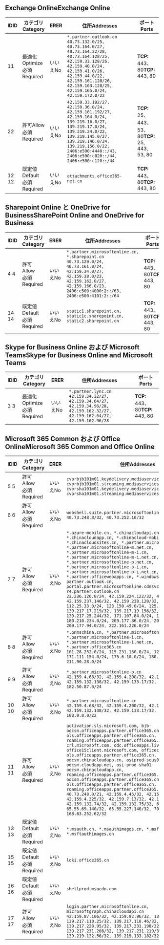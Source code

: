 <!--THIS FILE IS AUTOMATICALLY GENERATED. MANUAL CHANGES WILL BE OVERWRITTEN.-->
<!--Please contact the Office 365 Endpoints team with any questions.-->
<!--China endpoints version 2020033100-->
<!--File generated 2020-06-20 14:00:20.3123-->

## <a name="exchange-online"></a><span data-ttu-id="df613-101">Exchange Online</span><span class="sxs-lookup"><span data-stu-id="df613-101">Exchange Online</span></span>

<span data-ttu-id="df613-102">ID</span><span class="sxs-lookup"><span data-stu-id="df613-102">ID</span></span> | <span data-ttu-id="df613-103">カテゴリ</span><span class="sxs-lookup"><span data-stu-id="df613-103">Category</span></span> | <span data-ttu-id="df613-104">ER</span><span class="sxs-lookup"><span data-stu-id="df613-104">ER</span></span> | <span data-ttu-id="df613-105">住所</span><span class="sxs-lookup"><span data-stu-id="df613-105">Addresses</span></span> | <span data-ttu-id="df613-106">ポート</span><span class="sxs-lookup"><span data-stu-id="df613-106">Ports</span></span>
-- | -------------------- | -- | ---------------------------------------------------------------------------------------------------------------------------------------------------------------------------------------------------------------------------------------------- | ------------------------
<span data-ttu-id="df613-107">1</span><span class="sxs-lookup"><span data-stu-id="df613-107">1</span></span> | <span data-ttu-id="df613-108">最適化</span><span class="sxs-lookup"><span data-stu-id="df613-108">Optimize</span></span><BR><span data-ttu-id="df613-109">必須</span><span class="sxs-lookup"><span data-stu-id="df613-109">Required</span></span> | <span data-ttu-id="df613-110">いいえ</span><span class="sxs-lookup"><span data-stu-id="df613-110">No</span></span> | `*.partner.outlook.cn`<BR>`40.73.132.0/25, 40.73.164.0/27, 40.73.164.32/28, 40.73.164.128/25, 42.159.33.128/26, 42.159.40.0/24, 42.159.41.0/26, 42.159.44.0/22, 42.159.161.128/26, 42.159.163.128/25, 42.159.165.0/24, 42.159.172.0/22` | <span data-ttu-id="df613-111">**TCP:** 443、80</span><span class="sxs-lookup"><span data-stu-id="df613-111">**TCP:** 443, 80</span></span>
<span data-ttu-id="df613-112">2</span><span class="sxs-lookup"><span data-stu-id="df613-112">2</span></span> | <span data-ttu-id="df613-113">許可</span><span class="sxs-lookup"><span data-stu-id="df613-113">Allow</span></span><BR><span data-ttu-id="df613-114">必須</span><span class="sxs-lookup"><span data-stu-id="df613-114">Required</span></span> | <span data-ttu-id="df613-115">いいえ</span><span class="sxs-lookup"><span data-stu-id="df613-115">No</span></span> | `42.159.33.192/27, 42.159.36.0/24, 42.159.161.192/27, 42.159.164.0/24, 139.219.16.0/27, 139.219.17.0/24, 139.219.24.0/22, 139.219.145.0/27, 139.219.146.0/24, 139.219.156.0/22, 2406:e500:4440::/43, 2406:e500:c020::/44, 2406:e500:c120::/44` | <span data-ttu-id="df613-116">**TCP:** 25、443、53、80</span><span class="sxs-lookup"><span data-stu-id="df613-116">**TCP:** 25, 443, 53, 80</span></span>
<span data-ttu-id="df613-117">12 </span><span class="sxs-lookup"><span data-stu-id="df613-117">12</span></span> | <span data-ttu-id="df613-118">既定値</span><span class="sxs-lookup"><span data-stu-id="df613-118">Default</span></span><BR><span data-ttu-id="df613-119">必須</span><span class="sxs-lookup"><span data-stu-id="df613-119">Required</span></span> | <span data-ttu-id="df613-120">いいえ</span><span class="sxs-lookup"><span data-stu-id="df613-120">No</span></span> | `attachments.office365-net.cn` | <span data-ttu-id="df613-121">**TCP:** 443、80</span><span class="sxs-lookup"><span data-stu-id="df613-121">**TCP:** 443, 80</span></span>

## <a name="sharepoint-online-and-onedrive-for-business"></a><span data-ttu-id="df613-122">Sharepoint Online と OneDrive for Business</span><span class="sxs-lookup"><span data-stu-id="df613-122">SharePoint Online and OneDrive for Business</span></span>

<span data-ttu-id="df613-123">ID</span><span class="sxs-lookup"><span data-stu-id="df613-123">ID</span></span> | <span data-ttu-id="df613-124">カテゴリ</span><span class="sxs-lookup"><span data-stu-id="df613-124">Category</span></span> | <span data-ttu-id="df613-125">ER</span><span class="sxs-lookup"><span data-stu-id="df613-125">ER</span></span> | <span data-ttu-id="df613-126">住所</span><span class="sxs-lookup"><span data-stu-id="df613-126">Addresses</span></span> | <span data-ttu-id="df613-127">ポート</span><span class="sxs-lookup"><span data-stu-id="df613-127">Ports</span></span>
-- | ------------------- | -- | --------------------------------------------------------------------------------------------------------------------------------------------------------------------------------------------------- | ----------------
<span data-ttu-id="df613-128">4 </span><span class="sxs-lookup"><span data-stu-id="df613-128">4</span></span> | <span data-ttu-id="df613-129">許可</span><span class="sxs-lookup"><span data-stu-id="df613-129">Allow</span></span><BR><span data-ttu-id="df613-130">必須</span><span class="sxs-lookup"><span data-stu-id="df613-130">Required</span></span> | <span data-ttu-id="df613-131">いいえ</span><span class="sxs-lookup"><span data-stu-id="df613-131">No</span></span> | `*.partner.microsoftonline.cn, *.sharepoint.cn`<BR>`40.73.129.0/24, 40.73.161.0/24, 42.159.34.0/27, 42.159.38.0/23, 42.159.162.0/27, 42.159.166.0/23, 2406:e500:4000:2::/63, 2406:e500:4101:2::/64` | <span data-ttu-id="df613-132">**TCP:** 443、80</span><span class="sxs-lookup"><span data-stu-id="df613-132">**TCP:** 443, 80</span></span>
<span data-ttu-id="df613-133">14 </span><span class="sxs-lookup"><span data-stu-id="df613-133">14</span></span> | <span data-ttu-id="df613-134">既定値</span><span class="sxs-lookup"><span data-stu-id="df613-134">Default</span></span><BR><span data-ttu-id="df613-135">必須</span><span class="sxs-lookup"><span data-stu-id="df613-135">Required</span></span> | <span data-ttu-id="df613-136">いいえ</span><span class="sxs-lookup"><span data-stu-id="df613-136">No</span></span> | `static1.sharepoint.cn, static1c.sharepoint.cn, static2.sharepoint.cn` | <span data-ttu-id="df613-137">**TCP:** 443、80</span><span class="sxs-lookup"><span data-stu-id="df613-137">**TCP:** 443, 80</span></span>

## <a name="skype-for-business-online-and-microsoft-teams"></a><span data-ttu-id="df613-138">Skype for Business Online および Microsoft Teams</span><span class="sxs-lookup"><span data-stu-id="df613-138">Skype for Business Online and Microsoft Teams</span></span>

<span data-ttu-id="df613-139">ID</span><span class="sxs-lookup"><span data-stu-id="df613-139">ID</span></span> | <span data-ttu-id="df613-140">カテゴリ</span><span class="sxs-lookup"><span data-stu-id="df613-140">Category</span></span> | <span data-ttu-id="df613-141">ER</span><span class="sxs-lookup"><span data-stu-id="df613-141">ER</span></span> | <span data-ttu-id="df613-142">住所</span><span class="sxs-lookup"><span data-stu-id="df613-142">Addresses</span></span> | <span data-ttu-id="df613-143">ポート</span><span class="sxs-lookup"><span data-stu-id="df613-143">Ports</span></span>
-- | -------------------- | -- | -------------------------------------------------------------------------------------------------------------------------------- | ----------------
<span data-ttu-id="df613-144">3 </span><span class="sxs-lookup"><span data-stu-id="df613-144">3</span></span> | <span data-ttu-id="df613-145">最適化</span><span class="sxs-lookup"><span data-stu-id="df613-145">Optimize</span></span><BR><span data-ttu-id="df613-146">必須</span><span class="sxs-lookup"><span data-stu-id="df613-146">Required</span></span> | <span data-ttu-id="df613-147">いいえ</span><span class="sxs-lookup"><span data-stu-id="df613-147">No</span></span> | `*.partner.lync.cn`<BR>`42.159.34.32/27, 42.159.34.64/27, 42.159.34.96/28, 42.159.162.32/27, 42.159.162.64/27, 42.159.162.96/28` | <span data-ttu-id="df613-148">**TCP:** 443、80</span><span class="sxs-lookup"><span data-stu-id="df613-148">**TCP:** 443, 80</span></span>

## <a name="microsoft-365-common-and-office-online"></a><span data-ttu-id="df613-149">Microsoft 365 Common および Office Online</span><span class="sxs-lookup"><span data-stu-id="df613-149">Microsoft 365 Common and Office Online</span></span>

<span data-ttu-id="df613-150">ID</span><span class="sxs-lookup"><span data-stu-id="df613-150">ID</span></span> | <span data-ttu-id="df613-151">カテゴリ</span><span class="sxs-lookup"><span data-stu-id="df613-151">Category</span></span> | <span data-ttu-id="df613-152">ER</span><span class="sxs-lookup"><span data-stu-id="df613-152">ER</span></span> | <span data-ttu-id="df613-153">住所</span><span class="sxs-lookup"><span data-stu-id="df613-153">Addresses</span></span> | <span data-ttu-id="df613-154">ポート</span><span class="sxs-lookup"><span data-stu-id="df613-154">Ports</span></span>
-- | ------------------- | -- | ---------------------------------------------------------------------------------------------------------------------------------------------------------------------------------------------------------------------------------------------------------------------------------------------------------------------------------------------------------------------------------------------------------------------------------------------------------------------------------------------------------------------------------------------------------------------------------------------------------------------------------------------------------------------------------------------------------------------------------------------------------------------------------------------------------------------------------------------------------------------------- | ----------------
<span data-ttu-id="df613-155">5 </span><span class="sxs-lookup"><span data-stu-id="df613-155">5</span></span> | <span data-ttu-id="df613-156">許可</span><span class="sxs-lookup"><span data-stu-id="df613-156">Allow</span></span><BR><span data-ttu-id="df613-157">必須</span><span class="sxs-lookup"><span data-stu-id="df613-157">Required</span></span> | <span data-ttu-id="df613-158">いいえ</span><span class="sxs-lookup"><span data-stu-id="df613-158">No</span></span> | `cvprbjb101m01.keydelivery.mediaservices.chinacloudapi.cn, cvprbjb101m01.streaming.mediaservices.chinacloudapi.cn, cvprsha101m01.keydelivery.mediaservices.chinacloudapi.cn, cvprsha101m01.streaming.mediaservices.chinacloudapi.cn` | <span data-ttu-id="df613-159">**TCP:** 443、80</span><span class="sxs-lookup"><span data-stu-id="df613-159">**TCP:** 443, 80</span></span>
<span data-ttu-id="df613-160">6 </span><span class="sxs-lookup"><span data-stu-id="df613-160">6</span></span> | <span data-ttu-id="df613-161">許可</span><span class="sxs-lookup"><span data-stu-id="df613-161">Allow</span></span><BR><span data-ttu-id="df613-162">必須</span><span class="sxs-lookup"><span data-stu-id="df613-162">Required</span></span> | <span data-ttu-id="df613-163">いいえ</span><span class="sxs-lookup"><span data-stu-id="df613-163">No</span></span> | `webshell.suite.partner.microsoftonline.cn`<BR>`40.73.248.8/32, 40.73.252.10/32` | <span data-ttu-id="df613-164">**TCP:** 443、80</span><span class="sxs-lookup"><span data-stu-id="df613-164">**TCP:** 443, 80</span></span>
<span data-ttu-id="df613-165">7 </span><span class="sxs-lookup"><span data-stu-id="df613-165">7</span></span> | <span data-ttu-id="df613-166">許可</span><span class="sxs-lookup"><span data-stu-id="df613-166">Allow</span></span><BR><span data-ttu-id="df613-167">必須</span><span class="sxs-lookup"><span data-stu-id="df613-167">Required</span></span> | <span data-ttu-id="df613-168">いいえ</span><span class="sxs-lookup"><span data-stu-id="df613-168">No</span></span> | `*.azure-mobile.cn, *.chinacloudapi.cn, *.chinacloudapp.cn, *.chinacloud-mobile.cn, *.chinacloudsites.cn, *.partner.microsoftonline-m.cn, *.partner.microsoftonline-m.net.cn, *.partner.microsoftonline-m-i.cn, *.partner.microsoftonline-m-i.net.cn, *.partner.microsoftonline-p.net.cn, *.partner.microsoftonline-p-i.cn, *.partner.microsoftonline-p-i.net.cn, *.partner.officewebapps.cn, *.windowsazure.cn, partner.outlook.cn, portal.partner.microsoftonline.cdnsvc.com, r4.partner.outlook.cn`<BR>`23.236.126.0/24, 42.159.224.122/32, 42.159.233.91/32, 42.159.237.146/32, 42.159.238.120/32, 58.68.168.0/24, 112.25.33.0/24, 123.150.49.0/24, 125.65.247.0/24, 139.217.17.219/32, 139.217.19.156/32, 139.217.21.3/32, 139.217.25.244/32, 171.107.84.0/24, 180.210.232.0/24, 180.210.234.0/24, 209.177.86.0/24, 209.177.90.0/24, 209.177.94.0/24, 222.161.226.0/24` | <span data-ttu-id="df613-169">**TCP:** 443、80</span><span class="sxs-lookup"><span data-stu-id="df613-169">**TCP:** 443, 80</span></span>
<span data-ttu-id="df613-170">8 </span><span class="sxs-lookup"><span data-stu-id="df613-170">8</span></span> | <span data-ttu-id="df613-171">許可</span><span class="sxs-lookup"><span data-stu-id="df613-171">Allow</span></span><BR><span data-ttu-id="df613-172">必須</span><span class="sxs-lookup"><span data-stu-id="df613-172">Required</span></span> | <span data-ttu-id="df613-173">いいえ</span><span class="sxs-lookup"><span data-stu-id="df613-173">No</span></span> | `*.onmschina.cn, *.partner.microsoftonline.net.cn, *.partner.microsoftonline-i.cn, *.partner.microsoftonline-i.net.cn, *.partner.office365.cn`<BR>`101.28.252.0/24, 115.231.150.0/24, 123.235.32.0/24, 171.111.154.0/24, 175.6.10.0/24, 180.210.229.0/24, 211.90.28.0/24` | <span data-ttu-id="df613-174">**TCP:** 443、80</span><span class="sxs-lookup"><span data-stu-id="df613-174">**TCP:** 443, 80</span></span>
<span data-ttu-id="df613-175">9 </span><span class="sxs-lookup"><span data-stu-id="df613-175">9</span></span> | <span data-ttu-id="df613-176">許可</span><span class="sxs-lookup"><span data-stu-id="df613-176">Allow</span></span><BR><span data-ttu-id="df613-177">必須</span><span class="sxs-lookup"><span data-stu-id="df613-177">Required</span></span> | <span data-ttu-id="df613-178">いいえ</span><span class="sxs-lookup"><span data-stu-id="df613-178">No</span></span> | `*.partner.microsoftonline-p.cn`<BR>`42.159.4.68/32, 42.159.4.200/32, 42.159.7.156/32, 42.159.132.138/32, 42.159.133.17/32, 42.159.135.78/32, 182.50.87.0/24` | <span data-ttu-id="df613-179">**TCP:** 443、80</span><span class="sxs-lookup"><span data-stu-id="df613-179">**TCP:** 443, 80</span></span>
<span data-ttu-id="df613-180">10 </span><span class="sxs-lookup"><span data-stu-id="df613-180">10</span></span> | <span data-ttu-id="df613-181">許可</span><span class="sxs-lookup"><span data-stu-id="df613-181">Allow</span></span><BR><span data-ttu-id="df613-182">必須</span><span class="sxs-lookup"><span data-stu-id="df613-182">Required</span></span> | <span data-ttu-id="df613-183">いいえ</span><span class="sxs-lookup"><span data-stu-id="df613-183">No</span></span> | `*.partner.microsoftonline.cn`<BR>`42.159.4.68/32, 42.159.4.200/32, 42.159.7.156/32, 42.159.132.138/32, 42.159.133.17/32, 42.159.135.78/32, 103.9.8.0/22` | <span data-ttu-id="df613-184">**TCP:** 443、80</span><span class="sxs-lookup"><span data-stu-id="df613-184">**TCP:** 443, 80</span></span>
<span data-ttu-id="df613-185">11 </span><span class="sxs-lookup"><span data-stu-id="df613-185">11</span></span> | <span data-ttu-id="df613-186">許可</span><span class="sxs-lookup"><span data-stu-id="df613-186">Allow</span></span><BR><span data-ttu-id="df613-187">必須</span><span class="sxs-lookup"><span data-stu-id="df613-187">Required</span></span> | <span data-ttu-id="df613-188">いいえ</span><span class="sxs-lookup"><span data-stu-id="df613-188">No</span></span> | `activation.sls.microsoft.com, bjb-odcsm.officeapps.partner.office365.cn, bjb-ols.officeapps.partner.office365.cn, bjb-roaming.officeapps.partner.office365.cn, crl.microsoft.com, odc.officeapps.live.com, office15client.microsoft.com, officecdn.microsoft.com, ols.officeapps.partner.office365.cn, osi-prod-bjb01-odcsm.chinacloudapp.cn, osiprod-scus01-odcsm.cloudapp.net, osi-prod-sha01-odcsm.chinacloudapp.cn, roaming.officeapps.partner.office365.cn, sha-odcsm.officeapps.partner.office365.cn, sha-ols.officeapps.partner.office365.cn, sha-roaming.officeapps.partner.office365.cn`<BR>`40.73.248.0/21, 42.159.4.45/32, 42.159.4.50/32, 42.159.4.225/32, 42.159.7.13/32, 42.159.132.73/32, 42.159.132.74/32, 42.159.132.75/32, 65.52.98.231/32, 65.55.69.140/32, 65.55.227.140/32, 70.37.81.47/32, 168.63.252.62/32` | <span data-ttu-id="df613-189">**TCP:** 443、80</span><span class="sxs-lookup"><span data-stu-id="df613-189">**TCP:** 443, 80</span></span>
<span data-ttu-id="df613-190">13 </span><span class="sxs-lookup"><span data-stu-id="df613-190">13</span></span> | <span data-ttu-id="df613-191">既定値</span><span class="sxs-lookup"><span data-stu-id="df613-191">Default</span></span><BR><span data-ttu-id="df613-192">必須</span><span class="sxs-lookup"><span data-stu-id="df613-192">Required</span></span> | <span data-ttu-id="df613-193">いいえ</span><span class="sxs-lookup"><span data-stu-id="df613-193">No</span></span> | `*.msauth.cn, *.msauthimages.cn, *.msftauth.cn, *.msftauthimages.cn` | <span data-ttu-id="df613-194">**TCP:** 443、80</span><span class="sxs-lookup"><span data-stu-id="df613-194">**TCP:** 443, 80</span></span>
<span data-ttu-id="df613-195">15 </span><span class="sxs-lookup"><span data-stu-id="df613-195">15</span></span> | <span data-ttu-id="df613-196">既定値</span><span class="sxs-lookup"><span data-stu-id="df613-196">Default</span></span><BR><span data-ttu-id="df613-197">必須</span><span class="sxs-lookup"><span data-stu-id="df613-197">Required</span></span> | <span data-ttu-id="df613-198">いいえ</span><span class="sxs-lookup"><span data-stu-id="df613-198">No</span></span> | `loki.office365.cn` | <span data-ttu-id="df613-199">**TCP:** 443</span><span class="sxs-lookup"><span data-stu-id="df613-199">**TCP:** 443</span></span>
<span data-ttu-id="df613-200">16 </span><span class="sxs-lookup"><span data-stu-id="df613-200">16</span></span> | <span data-ttu-id="df613-201">既定値</span><span class="sxs-lookup"><span data-stu-id="df613-201">Default</span></span><BR><span data-ttu-id="df613-202">必須</span><span class="sxs-lookup"><span data-stu-id="df613-202">Required</span></span> | <span data-ttu-id="df613-203">いいえ</span><span class="sxs-lookup"><span data-stu-id="df613-203">No</span></span> | `shellprod.msocdn.com` | <span data-ttu-id="df613-204">**TCP:** 443</span><span class="sxs-lookup"><span data-stu-id="df613-204">**TCP:** 443</span></span>
<span data-ttu-id="df613-205">17 </span><span class="sxs-lookup"><span data-stu-id="df613-205">17</span></span> | <span data-ttu-id="df613-206">許可</span><span class="sxs-lookup"><span data-stu-id="df613-206">Allow</span></span><BR><span data-ttu-id="df613-207">必須</span><span class="sxs-lookup"><span data-stu-id="df613-207">Required</span></span> | <span data-ttu-id="df613-208">いいえ</span><span class="sxs-lookup"><span data-stu-id="df613-208">No</span></span> | `login.partner.microsoftonline.cn, microsoftgraph.chinacloudapi.cn`<BR>`42.159.87.106/32, 42.159.92.96/32, 139.217.115.121/32, 139.217.118.25/32, 139.217.118.46/32, 139.217.118.54/32, 139.217.228.95/32, 139.217.231.198/32, 139.217.231.208/32, 139.217.231.219/32, 139.219.132.56/32, 139.219.133.182/32` | <span data-ttu-id="df613-209">**TCP:** 443、80</span><span class="sxs-lookup"><span data-stu-id="df613-209">**TCP:** 443, 80</span></span>
